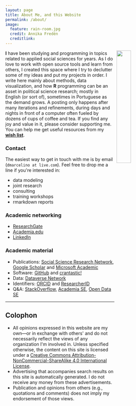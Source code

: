 ```yaml
---
layout: page
title: About Me, and this Website
permalink: /about/
image:
  feature: rain-room.jpg
  credit: Annika Fredén
  creditlink: 
---
```


<img src="{{ site.baseurl }}/img/avatar.jpg" style="float: right; width: 30%; margin-right: 1%; margin-bottom: 3em; margin-left: 0.5em">

**I** have been studying and programming in topics related to applied social sciences for years. As I do love to work with open source tools and learn from others, I created this space where I try to declutter some of my ideas and put my projects in order.
I write here mainly about methods, data visualization, and how **R** programming can be an asset in political science research; mostly in English (or sort of), sometimes in Portuguese as the demand grows.
A posting only happens after many iterations and refinements, during days and nights in front of a computer often fueled by dozens of cups of coffee and tea. If you find any joy and value in it, please consider supporting me. You can help me get useful resources from my <a href="http://amzn.com/w/2CCCV54KPGIA2" target="_blank">**wish list**</a>.

### Contact
The easiest way to get in touch with me is by email (```dmarcelino at live.com```). Feel free to drop me a line if you're interested in:
- data modeling 
- joint research 
- consulting 
- training workshops 
- rmarkdown reports

### Academic networking
* [ResearchGate](https://www.researchgate.net/profile/Daniel_Marcelino/) 
* [Academia.edu](https://independent.academia.edu/DanielMarcelino)
* [LinkedIn](https://br.linkedin.com/pub/daniel-marcelino/56/686/809)

### Academic material
* Publications: [Social Science Research Network](http://ssrn.com/author=1640522), [Google Scholar](http://scholar.google.com/citations?user=ZWO3CMQAAAAJ) and [Microsoft Academic](http://academic.research.microsoft.com/Author/)
* Software: [GitHub](https://github.com/danielmarcelino) and [crantastic!](http://crantastic.org/authors/3013)
* Data: [Dataverse Network](https://dataverse.harvard.edu/dataverse/daniel)
* Identifiers: [ORCID](http://orcid.org/0000-0001-6432-407X) and [ResearcherID](http://www.researcherid.com/rid/H-8987-2012)
* Q&A: [StackOverflow](http://stackoverflow.com/users/792000/user792000), [Academia SE](http://academia.stackexchange.com/users/43198/user792000), [Open Data SE](http://opendata.stackexchange.com/users/9040/user792000)

<hr/>

## Colophon
* All opinions expressed in this website are my own—or in exchange with others' and do not necessarily reflect the views of any organization I'm involved in. Unless specified otherwise, the content on this site is licensed under a 
[Creative Commons Attribution-NonCommercial-ShareAlike 4.0 International License](http://creativecommons.org/licenses/by-nc-sa/4.0/). 
* Advertising that accompanies search results on this site is automatically generated. I do not receive any money from these advertisements.
* Publication and opinions from others (e.g., quotations and comments) does not imply my endorsement of those views.  